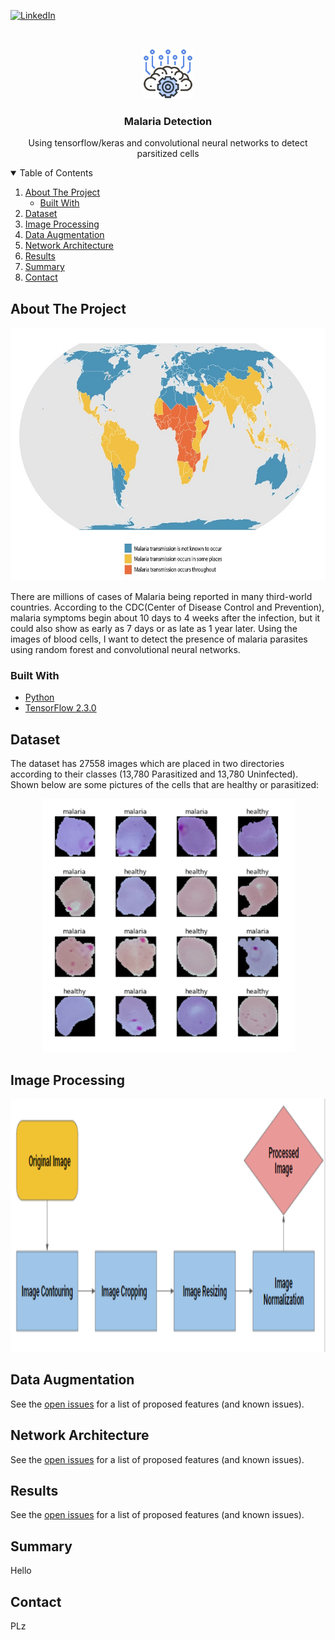 
<!-- PROJECT SHIELDS -->

[![LinkedIn][linkedin-shield]][linkedin-url]



<!-- PROJECT LOGO -->
<br />
<p align="center">
  <a href="https://github.com/justinrhee1114/Detecting-Malaria">
    <img src="images/aibrain.png" alt="Logo" width="80" height="80">
  </a>

  <h3 align="center">Malaria Detection</h3>

  <p align="center">
    Using tensorflow/keras and convolutional neural networks to detect parsitized cells
    
  </p>
</p>



<!-- TABLE OF CONTENTS -->
<details open="open">
  <summary>Table of Contents</summary>
  <ol>
    <li>
      <a href="#about-the-project">About The Project</a>
      <ul>
        <li><a href="#built-with">Built With</a></li>
      </ul>
    </li>
    <li>
      <a href="#dataset">Dataset</a>
    </li>
    <li><a href="#image-processing">Image Processing</a></li>
    <li><a href="#data-augmentation">Data Augmentation</a></li>
    <li><a href="#network-architecture">Network Architecture</a></li>
    <li><a href="#results">Results</a></li>
    <li><a href="#summary">Summary</a></li>
    <li><a href="#contact">Contact</a></li>
  </ol>
</details>


<!-- ABOUT THE PROJECT -->
## About The Project

<p align="center">
  <a href="https://github.com/justinrhee1114/Detecting-Malaria">
    <img src="images/MalariaEndemicity_2020.jpg" alt="Logo" width="720" height="405">
  </a>
</p>


There are millions of cases of Malaria being reported in many third-world countries. According to the CDC(Center of Disease Control and Prevention), malaria symptoms begin about 10 days to 4 weeks after the infection, but it could also show as early as 7 days or as late as 1 year later. Using the images of blood cells, I want to detect the presence of malaria parasites using random forest and convolutional neural networks.

### Built With

* [Python](https://www.python.org/)
* [TensorFlow 2.3.0](https://www.tensorflow.org/)


## Dataset 


The dataset has 27558 images which are placed in two directories according to their classes (13,780 Parasitized and 13,780 Uninfected).
Shown below are some pictures of the cells that are healthy or parasitized:

<p align="center">
  <a href="https://github.com/justinrhee1114/Detecting-Malaria">
    <img src="images/comparison.PNG" alt="Logo" width="405" height="405">
  </a>
</p>

## Image Processing

<p align="center">
  <a href="https://github.com/justinrhee1114/Detecting-Malaria">
    <img src="images/Flowchart.png" alt="Logo" width="720" height="405">
  </a>
</p>

## Data Augmentation

See the [open issues](https://github.com/othneildrew/Best-README-Template/issues) for a list of proposed features (and known issues).

## Network Architecture

See the [open issues](https://github.com/othneildrew/Best-README-Template/issues) for a list of proposed features (and known issues).

## Results

See the [open issues](https://github.com/othneildrew/Best-README-Template/issues) for a list of proposed features (and known issues).

## Summary

Hello

## Contact 

PLz



<!-- MARKDOWN LINKS & IMAGES -->
<!-- https://www.markdownguide.org/basic-syntax/#reference-style-links -->

[linkedin-shield]: https://img.shields.io/badge/-LinkedIn-black.svg?style=for-the-badge&logo=linkedin&colorB=555
[linkedin-url]: https://www.linkedin.com/in/justinjwlee1114/
[product-screenshot]: images/screenshot.png


